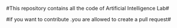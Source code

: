 #This repository contains all the code of Artificial Intelligence Lab#

#if you want to contribute .you are allowed to create a pull request#